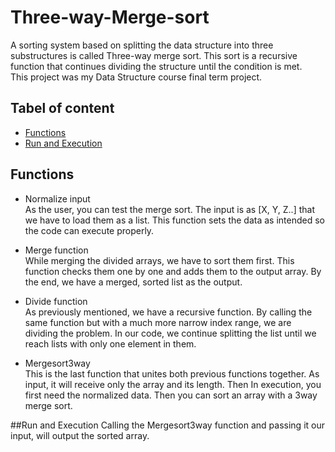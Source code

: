 # Three-way-Merge-sort
A sorting system based on splitting the data structure into three substructures is called Three-way merge sort. This sort is a recursive function that continues dividing the structure until the condition is met. <br/>
This project was my Data Structure course final term project.

## Tabel of content
- [Functions](https://github.com/KimiyaVahidMotlagh/Three-way-Merge-sort/blob/main/README.md#divide-function) <br/>
- [Run and Execution](https://github.com/KimiyaVahidMotlagh/Three-way-Merge-sort/blob/main/README.md#final-function-and-execution) <br/>

## Functions
- Normalize input <br/>
As the user, you can test the merge sort. The input is as [X, Y, Z..] that we have to load them as a list. This function sets the data as intended so the code can execute properly.

- Merge function <br/>
While merging the divided arrays, we have to sort them first. This function checks them one by one and adds them to the output array. By the end, we have a merged, sorted list as the output.

- Divide function <br/>
As previously mentioned, we have a recursive function. By calling the same function but with a much more narrow index range, we are dividing the problem. In our code, we continue splitting the list until we reach lists with only one element in them.

- Mergesort3way <br/>
This is the last function that unites both previous functions together. As input, it will receive only the array and its length. Then 
In execution, you first need the normalized data. Then you can sort an array with a 3way merge sort.

##Run and Execution
Calling the Mergesort3way function and passing it our input, will output the sorted array. 
